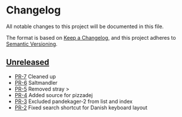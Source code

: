 # Changelog

All notable changes to this project will be documented in this file.

The format is based on [Keep a Changelog](https://keepachangelog.com/en/1.1.0/),
and this project adheres to [Semantic Versioning](https://semver.org/spec/v2.0.0.html).

## [Unreleased]

* [PR-7](https://github.com/mikkelricky/mad.mikkelricky.dk/pull/7)
  Cleaned up
* [PR-6](https://github.com/mikkelricky/mad.mikkelricky.dk/pull/6)
  Saltmandler
* [PR-5](https://github.com/mikkelricky/mad.mikkelricky.dk/pull/5)
  Removed stray >
* [PR-4](https://github.com/mikkelricky/mad.mikkelricky.dk/pull/4)
  Added source for pizzadej
* [PR-3](https://github.com/mikkelricky/mad.mikkelricky.dk/pull/3)
  Excluded pandekager-2 from list and index
* [PR-2](https://github.com/mikkelricky/mad.mikkelricky.dk/pull/2)
  Fixed search shortcut for Danish keyboard layout

[Unreleased]: https://github.com/mikkelricky/mad.mikkelricky.dk
